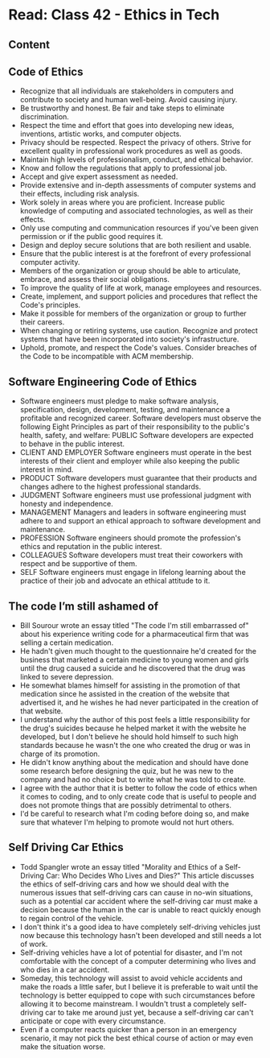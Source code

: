 # Read: Class 42 - Ethics in Tech

## Content

## Code of Ethics

- Recognize that all individuals are stakeholders in computers and contribute to society and human well-being. Avoid causing injury. 
- Be trustworthy and honest. Be fair and take steps to eliminate discrimination. 
- Respect the time and effort that goes into developing new ideas, inventions, artistic works, and computer objects. 
- Privacy should be respected. Respect the privacy of others. Strive for excellent quality in professional work procedures as well as goods. 
- Maintain high levels of professionalism, conduct, and ethical behavior. 
- Know and follow the regulations that apply to professional job. 
- Accept and give expert assessment as needed. 
- Provide extensive and in-depth assessments of computer systems and their effects, including risk analysis. 
- Work solely in areas where you are proficient. Increase public knowledge of computing and associated technologies, as well as their effects. 
- Only use computing and communication resources if you've been given permission or if the public good requires it. 
- Design and deploy secure solutions that are both resilient and usable. 
- Ensure that the public interest is at the forefront of every professional computer activity. 
- Members of the organization or group should be able to articulate, embrace, and assess their social obligations. 
- To improve the quality of life at work, manage employees and resources. 
- Create, implement, and support policies and procedures that reflect the Code's principles. 
- Make it possible for members of the organization or group to further their careers. 
- When changing or retiring systems, use caution. Recognize and protect systems that have been incorporated into society's infrastructure. 
- Uphold, promote, and respect the Code's values. Consider breaches of the Code to be incompatible with ACM membership.

## Software Engineering Code of Ethics

- Software engineers must pledge to make software analysis, specification, design, development, testing, and maintenance a profitable and recognized career. Software developers must observe the following Eight Principles as part of their responsibility to the public's health, safety, and welfare: PUBLIC Software developers are expected to behave in the public interest. 
- CLIENT AND EMPLOYER Software engineers must operate in the best interests of their client and employer while also keeping the public interest in mind. 
- PRODUCT Software developers must guarantee that their products and changes adhere to the highest professional standards. 
- JUDGMENT Software engineers must use professional judgment with honesty and independence. 
- MANAGEMENT Managers and leaders in software engineering must adhere to and support an ethical approach to software development and maintenance.
- PROFESSION Software engineers should promote the profession's ethics and reputation in the public interest. 
- COLLEAGUES Software developers must treat their coworkers with respect and be supportive of them. 
- SELF Software engineers must engage in lifelong learning about the practice of their job and advocate an ethical attitude to it.
## The code I’m still ashamed of

- Bill Sourour wrote an essay titled "The code I'm still embarrassed of" about his experience writing code for a pharmaceutical firm that was selling a certain medication. 
- He hadn't given much thought to the questionnaire he'd created for the business that marketed a certain medicine to young women and girls until the drug caused a suicide and he discovered that the drug was linked to severe depression. 
- He somewhat blames himself for assisting in the promotion of that medication since he assisted in the creation of the website that advertised it, and he wishes he had never participated in the creation of that website. 
- I understand why the author of this post feels a little responsibility for the drug's suicides because he helped market it with the website he developed, but I don't believe he should hold himself to such high standards because he wasn't the one who created the drug or was in charge of its promotion. 
- He didn't know anything about the medication and should have done some research before designing the quiz, but he was new to the company and had no choice but to write what he was told to create. 
- I agree with the author that it is better to follow the code of ethics when it comes to coding, and to only create code that is useful to people and does not promote things that are possibly detrimental to others. 
- I'd be careful to research what I'm coding before doing so, and make sure that whatever I'm helping to promote would not hurt others.
## Self Driving Car Ethics

- Todd Spangler wrote an essay titled "Morality and Ethics of a Self-Driving Car: Who Decides Who Lives and Dies?" This article discusses the ethics of self-driving cars and how we should deal with the numerous issues that self-driving cars can cause in no-win situations, such as a potential car accident where the self-driving car must make a decision because the human in the car is unable to react quickly enough to regain control of the vehicle. 
- I don't think it's a good idea to have completely self-driving vehicles just now because this technology hasn't been developed and still needs a lot of work. 
- Self-driving vehicles have a lot of potential for disaster, and I'm not comfortable with the concept of a computer determining who lives and who dies in a car accident. 
- Someday, this technology will assist to avoid vehicle accidents and make the roads a little safer, but I believe it is preferable to wait until the technology is better equipped to cope with such circumstances before allowing it to become mainstream. I wouldn't trust a completely self-driving car to take me around just yet, because a self-driving car can't anticipate or cope with every circumstance. 
- Even if a computer reacts quicker than a person in an emergency scenario, it may not pick the best ethical course of action or may even make the situation worse.
